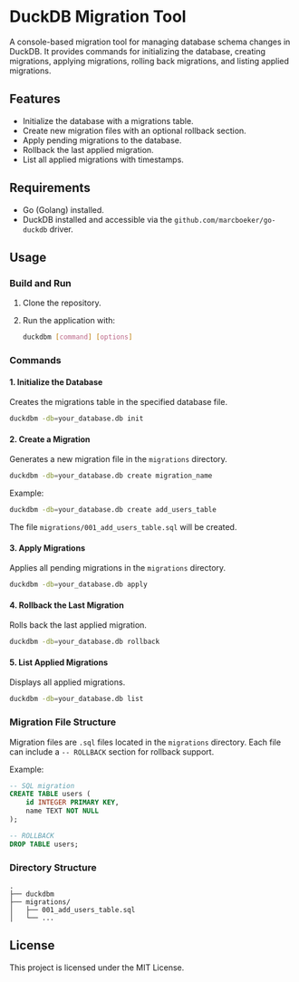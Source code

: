 
# DuckDB Migration Tool

A console-based migration tool for managing database schema changes in DuckDB. 
It provides commands for initializing the database, creating migrations, applying migrations, 
rolling back migrations, and listing applied migrations.

## Features

- Initialize the database with a migrations table.
- Create new migration files with an optional rollback section.
- Apply pending migrations to the database.
- Rollback the last applied migration.
- List all applied migrations with timestamps.

## Requirements

- Go (Golang) installed.
- DuckDB installed and accessible via the `github.com/marcboeker/go-duckdb` driver.

## Usage

### Build and Run

1. Clone the repository.
2. Run the application with:

   ```bash
   duckdbm [command] [options]
   ```

### Commands

#### 1. Initialize the Database
Creates the migrations table in the specified database file.

```bash
duckdbm -db=your_database.db init
```

#### 2. Create a Migration
Generates a new migration file in the `migrations` directory.

```bash
duckdbm -db=your_database.db create migration_name
```

Example:
```bash
duckdbm -db=your_database.db create add_users_table
```

The file `migrations/001_add_users_table.sql` will be created.

#### 3. Apply Migrations
Applies all pending migrations in the `migrations` directory.

```bash
duckdbm -db=your_database.db apply
```

#### 4. Rollback the Last Migration
Rolls back the last applied migration.

```bash
duckdbm -db=your_database.db rollback
```

#### 5. List Applied Migrations
Displays all applied migrations.

```bash
duckdbm -db=your_database.db list
```

### Migration File Structure

Migration files are `.sql` files located in the `migrations` directory. 
Each file can include a `-- ROLLBACK` section for rollback support.

Example:
```sql
-- SQL migration
CREATE TABLE users (
    id INTEGER PRIMARY KEY,
    name TEXT NOT NULL
);

-- ROLLBACK
DROP TABLE users;
```

### Directory Structure

```
.
├── duckdbm
├── migrations/
│   ├── 001_add_users_table.sql
│   └── ...
```

## License

This project is licensed under the MIT License.

